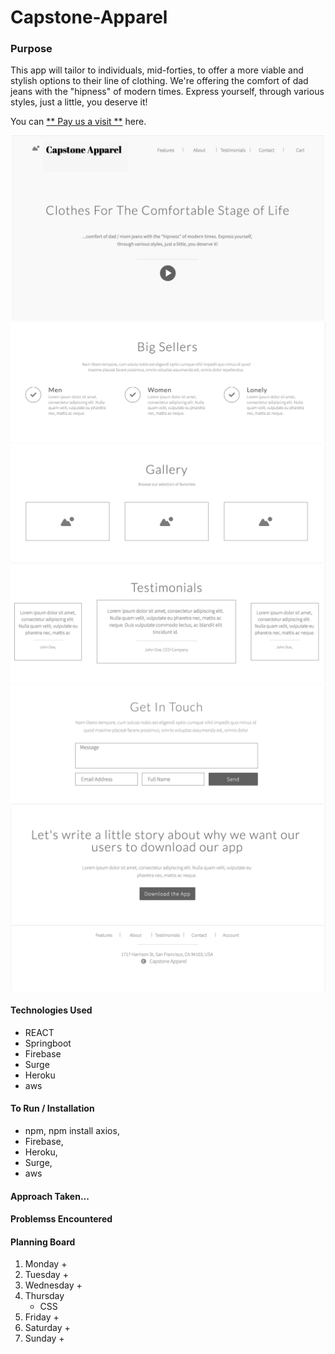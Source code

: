 # Capstone-Apparel


### Purpose
This app will tailor to individuals, mid-forties, to offer a more viable and stylish options to their line of clothing. We're offering the comfort of dad jeans with the "hipness" of modern times. Express yourself, through various styles, just a little, you deserve it!

You can [** Pay us a visit **](https://facebook.github.io/create-react-app/docs/getting-started) here.

![wireframe](./WireframeApparel1.png)
![wireframe](./WireframeApparel2.png)
![wireframe](./WireframeApparel3.png)
![wireframe](./WireframeApparel4.png)
![wireframe](./WireframeApparel5.png)
![wireframe](./WireframeApparel6.png)
 

 #### Technologies Used
 + REACT
 + Springboot
 + Firebase
 + Surge
 + Heroku
 + aws

 

 #### To Run / Installation
 + npm, npm install axios, 
 + Firebase, 
 + Heroku, 
 + Surge,
 + aws

 #### Approach Taken...


 #### Problemss Encountered


 #### Planning Board
 
 1. Monday
    +
 2. Tuesday
    +
 3. Wednesday
    +
 4. Thursday
    + CSS
 5. Friday
    +
 6. Saturday
    +
 7. Sunday
    +




